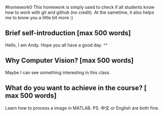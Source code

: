 #homework0
This homework is simply used to check if all students know how to work with git and github (no credit).
At the sametime, it also helps me to know you a little bit more :)

## Brief self-introduction [max 500 words]
Hello, I am Andy. Hope you all have a good day. ^^
## Why Computer Vision? [max 500 words]
Maybe I can see something interesting in this class. 
## What do you want to achieve in the course? [ max 500 words]
Learn how to process a image in MATLAB.
PS. 中文 or English are both fine.
